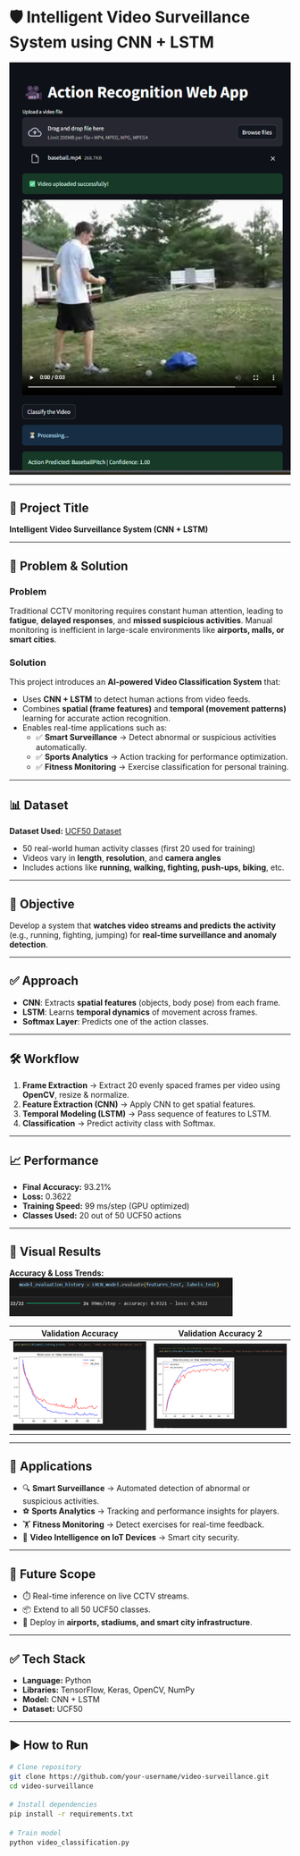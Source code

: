 # 🛡️ Intelligent Video Surveillance System using CNN + LSTM

![Video Classification Demo](siteimage.png) <!-- Replace with actual GIF or Image -->

---

## 📂 Project Title
**Intelligent Video Surveillance System (CNN + LSTM)**

---

## 🧠 Problem & Solution
### **Problem**
Traditional CCTV monitoring requires constant human attention, leading to **fatigue**, **delayed responses**, and **missed suspicious activities**. Manual monitoring is inefficient in large-scale environments like **airports, malls, or smart cities**.

### **Solution**
This project introduces an **AI-powered Video Classification System** that:
- Uses **CNN + LSTM** to detect human actions from video feeds.
- Combines **spatial (frame features)** and **temporal (movement patterns)** learning for accurate action recognition.
- Enables real-time applications such as:
  - ✅ **Smart Surveillance** → Detect abnormal or suspicious activities automatically.
  - ✅ **Sports Analytics** → Action tracking for performance optimization.
  - ✅ **Fitness Monitoring** → Exercise classification for personal training.

---

## 📊 Dataset
**Dataset Used:** [UCF50 Dataset](https://www.crcv.ucf.edu/data/UCF50.php)
- 50 real-world human activity classes (first 20 used for training)
- Videos vary in **length**, **resolution**, and **camera angles**
- Includes actions like **running, walking, fighting, push-ups, biking**, etc.

---

## 🎯 Objective
Develop a system that **watches video streams and predicts the activity** (e.g., running, fighting, jumping) for **real-time surveillance and anomaly detection**.

---

## ✅ Approach
- **CNN**: Extracts **spatial features** (objects, body pose) from each frame.
- **LSTM**: Learns **temporal dynamics** of movement across frames.
- **Softmax Layer**: Predicts one of the action classes.

---

## 🛠️ Workflow
1. **Frame Extraction** → Extract 20 evenly spaced frames per video using **OpenCV**, resize & normalize.
2. **Feature Extraction (CNN)** → Apply CNN to get spatial features.
3. **Temporal Modeling (LSTM)** → Pass sequence of features to LSTM.
4. **Classification** → Predict activity class with Softmax.

---

## 📈 Performance
- **Final Accuracy:** 93.21%
- **Loss:** 0.3622
- **Training Speed:** 99 ms/step (GPU optimized)
- **Classes Used:** 20 out of 50 UCF50 actions

---

## 📸 Visual Results
**Accuracy & Loss Trends:**  
<img src="acc.png" width="400"/>

| Validation Accuracy | Validation Accuracy 2 |
|----------------------|------------------------|
| <img src="valacc (1).png" width="300"/> | <img src="valacc (2).png" width="300"/> |

---

## 🧪 Applications
- 🔍 **Smart Surveillance** → Automated detection of abnormal or suspicious activities.
- ⚽ **Sports Analytics** → Tracking and performance insights for players.
- 🏋️ **Fitness Monitoring** → Detect exercises for real-time feedback.
- 🎥 **Video Intelligence on IoT Devices** → Smart city security.

---

## 🔮 Future Scope
- ⏱️ Real-time inference on live CCTV streams.
- 📦 Extend to all 50 UCF50 classes.
- 🚀 Deploy in **airports, stadiums, and smart city infrastructure**.

---

## ✅ Tech Stack
- **Language:** Python  
- **Libraries:** TensorFlow, Keras, OpenCV, NumPy  
- **Model:** CNN + LSTM  
- **Dataset:** UCF50  

---

## ▶️ How to Run
```bash
# Clone repository
git clone https://github.com/your-username/video-surveillance.git
cd video-surveillance

# Install dependencies
pip install -r requirements.txt

# Train model
python video_classification.py
